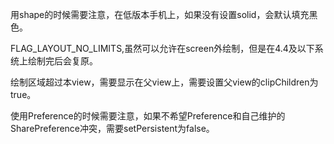 用shape的时候需要注意，在低版本手机上，如果没有设置solid，会默认填充黑色。

FLAG_LAYOUT_NO_LIMITS,虽然可以允许在screen外绘制，但是在4.4及以下系统上绘制完后会复原。

绘制区域超过本view，需要显示在父view上，需要设置父view的clipChildren为true。

使用Preference的时候需要注意，如果不希望Preference和自己维护的SharePreference冲突，需要setPersistent为false。
